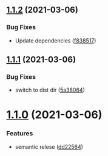## [1.1.2](https://github.com/awibox/react-promise-loader/compare/v1.1.1...v1.1.2) (2021-03-06)


### Bug Fixes

* Update dependencies ([f838517](https://github.com/awibox/react-promise-loader/commit/f8385178bf5ae02b7c19cf87228f3c8f41b2bc7b))

## [1.1.1](https://github.com/awibox/react-promise-loader/compare/v1.1.0...v1.1.1) (2021-03-06)


### Bug Fixes

* switch to dist dir ([5a38064](https://github.com/awibox/react-promise-loader/commit/5a38064dba6e3a9b4b4866bf6040a46601e3c474))

# [1.1.0](https://github.com/awibox/react-promise-loader/compare/v1.0.1...v1.1.0) (2021-03-06)


### Features

* semantic relese ([dd22564](https://github.com/awibox/react-promise-loader/commit/dd22564dbfc9831ecc13872fd0710b87f19ff41a))
